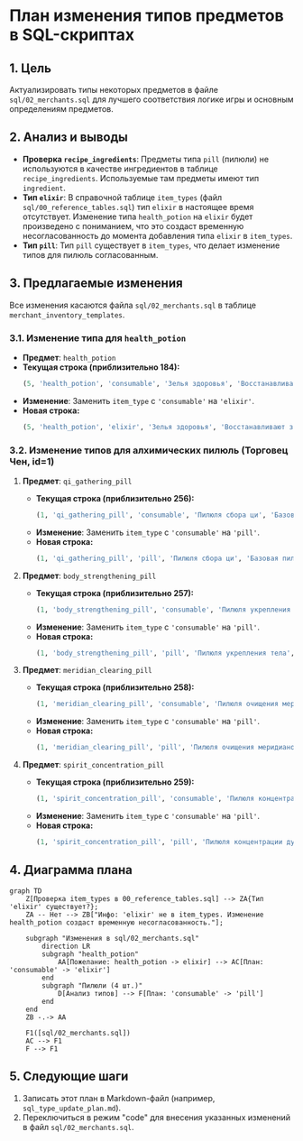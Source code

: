 # План изменения типов предметов в SQL-скриптах

## 1. Цель

Актуализировать типы некоторых предметов в файле `sql/02_merchants.sql` для лучшего соответствия логике игры и основным определениям предметов.

## 2. Анализ и выводы

*   **Проверка `recipe_ingredients`**: Предметы типа `pill` (пилюли) не используются в качестве ингредиентов в таблице `recipe_ingredients`. Используемые там предметы имеют тип `ingredient`.
*   **Тип `elixir`**: В справочной таблице `item_types` (файл `sql/00_reference_tables.sql`) тип `elixir` в настоящее время отсутствует. Изменение типа `health_potion` на `elixir` будет произведено с пониманием, что это создаст временную несогласованность до момента добавления типа `elixir` в `item_types`.
*   **Тип `pill`**: Тип `pill` существует в `item_types`, что делает изменение типов для пилюль согласованным.

## 3. Предлагаемые изменения

Все изменения касаются файла `sql/02_merchants.sql` в таблице `merchant_inventory_templates`.

### 3.1. Изменение типа для `health_potion`

*   **Предмет**: `health_potion`
*   **Текущая строка (приблизительно 184):**
    ```sql
    (5, 'health_potion', 'consumable', 'Зелья здоровья', 'Восстанавливают здоровье при употреблении', 100, 10, 12, 3, NOW(), NULL, 'common'),
    ```
*   **Изменение**: Заменить `item_type` с `'consumable'` на `'elixir'`.
*   **Новая строка:**
    ```sql
    (5, 'health_potion', 'elixir', 'Зелья здоровья', 'Восстанавливают здоровье при употреблении', 100, 10, 12, 3, NOW(), NULL, 'common'),
    ```

### 3.2. Изменение типов для алхимических пилюль (Торговец Чен, id=1)

1.  **Предмет**: `qi_gathering_pill`
    *   **Текущая строка (приблизительно 256):**
        ```sql
        (1, 'qi_gathering_pill', 'consumable', 'Пилюля сбора ци', 'Базовая пилюля, помогающая собирать и очищать ци. Ускоряет культивацию на начальных этапах.', 125, 5, 5, 1, NOW(), NULL, 'common'),
        ```
    *   **Изменение**: Заменить `item_type` с `'consumable'` на `'pill'`.
    *   **Новая строка:**
        ```sql
        (1, 'qi_gathering_pill', 'pill', 'Пилюля сбора ци', 'Базовая пилюля, помогающая собирать и очищать ци. Ускоряет культивацию на начальных этапах.', 125, 5, 5, 1, NOW(), NULL, 'common'),
        ```

2.  **Предмет**: `body_strengthening_pill`
    *   **Текущая строка (приблизительно 257):**
        ```sql
        (1, 'body_strengthening_pill', 'consumable', 'Пилюля укрепления тела', 'Укрепляет физическое тело, повышая выносливость и силу культиватора.', 300, 3, 3, 0.8, NOW(), NULL, 'uncommon'),
        ```
    *   **Изменение**: Заменить `item_type` с `'consumable'` на `'pill'`.
    *   **Новая строка:**
        ```sql
        (1, 'body_strengthening_pill', 'pill', 'Пилюля укрепления тела', 'Укрепляет физическое тело, повышая выносливость и силу культиватора.', 300, 3, 3, 0.8, NOW(), NULL, 'uncommon'),
        ```

3.  **Предмет**: `meridian_clearing_pill`
    *   **Текущая строка (приблизительно 258):**
        ```sql
        (1, 'meridian_clearing_pill', 'consumable', 'Пилюля очищения меридианов', 'Очищает и расширяет меридианы, облегчая циркуляцию ци по телу.', 480, 3, 3, 0.8, NOW(), NULL, 'uncommon'),
        ```
    *   **Изменение**: Заменить `item_type` с `'consumable'` на `'pill'`.
    *   **Новая строка:**
        ```sql
        (1, 'meridian_clearing_pill', 'pill', 'Пилюля очищения меридианов', 'Очищает и расширяет меридианы, облегчая циркуляцию ци по телу.', 480, 3, 3, 0.8, NOW(), NULL, 'uncommon'),
        ```

4.  **Предмет**: `spirit_concentration_pill`
    *   **Текущая строка (приблизительно 259):**
        ```sql
        (1, 'spirit_concentration_pill', 'consumable', 'Пилюля концентрации духа', 'Помогает культиватору сосредоточиться и улучшает контроль над духовной энергией.', 960, 2, 2, 0.5, NOW(), NULL, 'rare');
        ```
    *   **Изменение**: Заменить `item_type` с `'consumable'` на `'pill'`.
    *   **Новая строка:**
        ```sql
        (1, 'spirit_concentration_pill', 'pill', 'Пилюля концентрации духа', 'Помогает культиватору сосредоточиться и улучшает контроль над духовной энергией.', 960, 2, 2, 0.5, NOW(), NULL, 'rare');
        ```

## 4. Диаграмма плана

```mermaid
graph TD
    Z[Проверка item_types в 00_reference_tables.sql] --> ZA{Тип 'elixir' существует?};
    ZA -- Нет --> ZB["Инфо: 'elixir' не в item_types. Изменение health_potion создаст временную несогласованность."];

    subgraph "Изменения в sql/02_merchants.sql"
        direction LR
        subgraph "health_potion"
            AA[Пожелание: health_potion -> elixir] --> AC[План: 'consumable' -> 'elixir']
        end
        subgraph "Пилюли (4 шт.)"
            D[Анализ типов] --> F[План: 'consumable' -> 'pill']
        end
    end
    ZB -.-> AA
    
    F1([sql/02_merchants.sql])
    AC --> F1
    F --> F1
```

## 5. Следующие шаги
1.  Записать этот план в Markdown-файл (например, `sql_type_update_plan.md`).
2.  Переключиться в режим "code" для внесения указанных изменений в файл `sql/02_merchants.sql`.